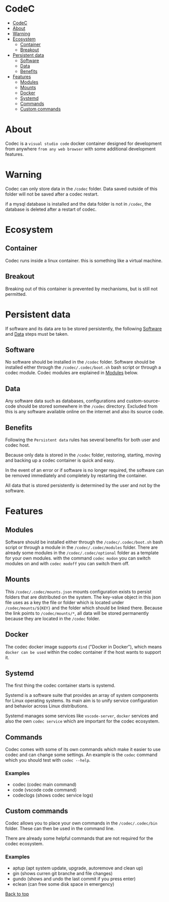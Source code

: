 # CodeC
- [CodeC](#codec)
- [About](#about)
- [Warning](#warning)
- [Ecosystem](#ecosystem)
  - [Container](#container)
  - [Breakout](#breakout)
- [Persistent data](#persistent-data)
  - [Software](#software)
  - [Data](#data)
  - [Benefits](#benefits)
- [Features](#features)
  - [Modules](#modules)
  - [Mounts](#mounts)
  - [Docker](#docker)
  - [Systemd](#systemd)
  - [Commands](#commands)
  - [Custom commands](#custom-commands)

# About
Codec is a `visual studio code` docker container designed for development from anywhere `from any web browser` with some additional development features.

# Warning
Codec can only store data in the `/codec` folder.
Data saved outside of this folder will not be saved after a codec restart.

if a mysql database is installed and the data folder is not in `/codec`, the database is deleted after a restart of codec.

# Ecosystem
## Container
Codec runs inside a linux container. this is something like a virtual machine.

## Breakout
Breaking out of this container is prevented by mechanisms, but is still not permitted.

# Persistent data
If software and its data are to be stored persistently, the following [Software](#Software) and [Data](#Data) steps must be taken.

## Software
No software should be installed in the `/codec` folder.
Software should be installed either through the `/codec/.codec/boot.sh` bash script or through a codec module.
Codec modules are explained in [Modules](#Modules) below.

## Data
Any software data such as databases, configurations and custom-source-code should be stored somewhere in the `/codec` directory.
Excluded from this is any software available online on the internet and also its source code.

## Benefits
Following the `Persistent data` rules has several benefits for both user and codec host.

Because only data is stored in the `/codec` folder, restoring, starting, moving and backing up a codec container is quick and easy.

In the event of an error or if software is no longer required, the software can be removed immediately and completely by restarting the container.

All data that is stored persistently is determined by the user and not by the software.

# Features

## Modules
Software should be installed either through the `/codec/.codec/boot.sh` bash script or through a module in the `/codec/.codec/modules` folder.
There are already some modules in the `/codec/.codec/optional` folder as a template for your own modules.
with the command `codec modon` you can switch modules on and with `codec modoff` you can switch them off.

## Mounts
This `/codec/.codec/mounts.json` mounts configuration exists to persist folders that are distributed on the system.
The key-value object in this json file uses as a key the file or folder which is located under `/codec/mounts/${KEY}` and the folder which should be linked there.
Because the link points to `/codec/mounts/*`, all data will be stored permanently because they are located in the `/codec` folder.

## Docker
The codec docker image supports `dind` ("Docker in Docker"), which means `docker can be used` within the codec container if the host wants to support it.

## Systemd
The first thing the codec container starts is systemd.

Systemd is a software suite that provides an array of system components for Linux operating systems.
Its main aim is to unify service configuration and behavior across Linux distributions.

Systemd manages some services like `vscode-server`, `docker` services and also the own `codec service` which are important for the codec ecosystem.

## Commands
Codec comes with some of its own commands which make it easier to use codec and can change some settings.
An example is the `codec` command which you should test with `codec --help`.
### Examples
 - codec (codec main command)
 - code (vscode code command)
 - codeclogs (shows codec service logs)

## Custom commands
Codec allows you to place your own commands in the `/codec/.codec/bin` folder.
These can then be used in the command line.

There are already some helpful commands that are not required for the codec ecosystem.
### Examples
 - aptup (apt system update, upgrade, autoremove and clean up)
 - gin (shows curren git branche and file changes)
 - gundo (shows and undo the last commit if you press enter)
 - eclean (can free some disk space in emergency)

[Back to top](#codec)